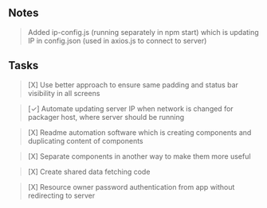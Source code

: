 ## Notes
> Added ip-config.js (running separately in npm start) which is updating IP in config.json (used in axios.js to connect to server)

## Tasks
> [X] Use better approach to ensure same padding and status bar visibility in all screens

> [&check;] Automate updating server IP when network is changed for packager host, where server should be running

> [X] Readme automation software which is creating components and duplicating content of components

> [X] Separate components in another way to make them more useful

> [X] Create shared data fetching code

> [X] Resource owner password authentication from app without redirecting to server